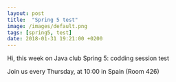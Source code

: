 ```yaml
---
layout: post
title:  "Spring 5 test"
image: /images/default.png
tags: [spring5, test]
date: 2018-01-31 19:21:00 +0200
---
```


Hi, this week on Java club
Spring 5: codding session test

Join us every Thursday, at 10:00 in Spain (Room 426)

